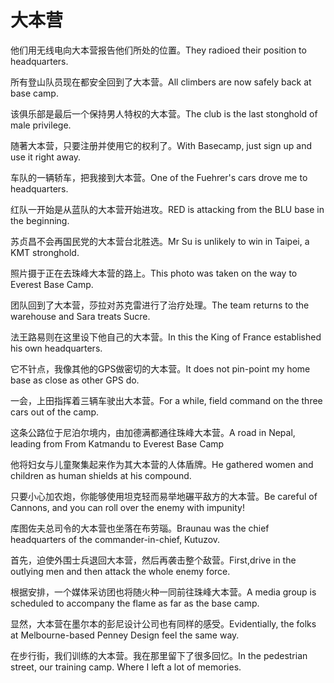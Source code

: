 # 大本营

<p><span class="chinese">他们用无线电向大本营报告他们所处的位置。</span><span class="english">They radioed their position to headquarters.</span></p>

<p><span class="chinese">所有登山队员现在都安全回到了大本营。</span><span class="english">All climbers are now safely back at base camp.</span></p>

<p><span class="chinese">该俱乐部是最后一个保持男人特权的大本营。</span><span class="english">The club is the last stonghold of male privilege.</span></p>

<p><span class="chinese">随著大本营，只要注册并使用它的权利了。</span><span class="english">With Basecamp, just sign up and use it right away.</span></p>

<p><span class="chinese">车队的一辆轿车，把我接到大本营。</span><span class="english">One of the Fuehrer's cars drove me to headquarters.</span></p>

<p><span class="chinese">红队一开始是从蓝队的大本营开始进攻。</span><span class="english">RED is attacking from the BLU base in the beginning.</span></p>

<p><span class="chinese">苏贞昌不会再国民党的大本营台北胜选。</span><span class="english">Mr Su is unlikely to win in Taipei, a KMT stronghold.</span></p>

<p><span class="chinese">照片摄于正在去珠峰大本营的路上。</span><span class="english">This photo was taken on the way to Everest Base Camp.</span></p>

<p><span class="chinese">团队回到了大本营，莎拉对苏克雷进行了治疗处理。</span><span class="english">The team returns to the warehouse and Sara treats Sucre.</span></p>

<p><span class="chinese">法王路易则在这里设下他自己的大本营。</span><span class="english">In this the King of France established his own headquarters.</span></p>

<p><span class="chinese">它不针点，我像其他的GPS做密切的大本营。</span><span class="english">It does not pin-point my home base as close as other GPS do.</span></p>

<p><span class="chinese">一会，上田指挥着三辆车驶出大本营。</span><span class="english">For a while, field command on the three cars out of the camp.</span></p>

<p><span class="chinese">这条公路位于尼泊尔境内，由加德满都通往珠峰大本营。</span><span class="english">A road in Nepal, leading from From Katmandu to Everest Base Camp</span></p>

<p><span class="chinese">他将妇女与儿童聚集起来作为其大本营的人体盾牌。</span><span class="english">He gathered women and children as human shields at his compound.</span></p>

<p><span class="chinese">只要小心加农炮，你能够使用坦克轻而易举地碾平敌方的大本营。</span><span class="english">Be careful of Cannons, and you can roll over the enemy with impunity!</span></p>

<p><span class="chinese">库图佐夫总司令的大本营也坐落在布劳瑙。</span><span class="english">Braunau was the chief headquarters of the commander-in-chief, Kutuzov.</span></p>

<p><span class="chinese">首先，迫使外围士兵退回大本营，然后再袭击整个敌营。</span><span class="english">First,drive in the outlying men and then attack the whole enemy force.</span></p>

<p><span class="chinese">根据安排，一个媒体采访团也将随火种一同前往珠峰大本营。</span><span class="english">A media group is scheduled to accompany the flame as far as the base camp.</span></p>

<p><span class="chinese">显然，大本营在墨尔本的彭尼设计公司也有同样的感受。</span><span class="english">Evidentially, the folks at Melbourne-based Penney Design feel the same way.</span></p>

<p><span class="chinese">在步行街，我们训练的大本营。我在那里留下了很多回忆。</span><span class="english">In the pedestrian street, our training camp. Where I left a lot of memories.</span></p>

